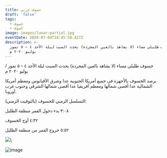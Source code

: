 ```yaml
---
title: خسوف جزئي
draft: 'false'
tags:
  - خسوف
  - كسوف
image: images/lunar-partial.jpg
eventDate: 2020-07-04T18:45:58.427Z
description: >-
  خسوف ظليلي مساء (لا يشاهد بالعين المجردة) يحدث السبت ليلة الأحد ٤ – ٥ تموز /
  يوليو ٢٠٢٠ م
---
```

خسوف ظليلي مساء (لا يشاهد بالعين المجردة) يحدث السبت ليلة الأحد ٤ – ٥ تموز / يوليو ٢٠٢٠ م

يرصد الخسوف بالأجهزة في جميع أمريكا الجنوبية عدا وشرق الأقيانوس ومعظم أمريكا الشمالية عدا أقصى شمالها ومعظم أفريقيا عدا أقصى شمالها الشرقي وجنوب غرب أوروبا.

التسلسل الزمني للخسوف (بالتوقيت الزمني):

٣:٠٨ بدء دخول القمر منطقة الظليل

٤:٣٢ أوج الخسوف

٥:٥٢ خروج القمر من منطقة الظليل

<img src="https://estihlalkwt.com/images/uploads/5jul20.jpeg">\

![image](/images/uploads/5jul20.jpeg "مخطط الخسوف")